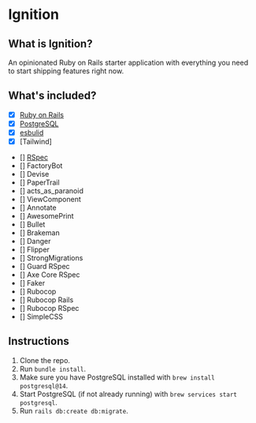 # Ignition

## What is Ignition?
An opinionated Ruby on Rails starter application with everything you need to start shipping features right now.

## What's included?

- [x] [Ruby on Rails](https://rubyonrails.org/)
- [x] [PostgreSQL](https://www.postgresql.org/)
- [x] [esbulid](https://esbuild.github.io/)
- [x] [Tailwind]
- [] [RSpec](https://rspec.info/)
- [] FactoryBot
- [] Devise
- [] PaperTrail
- [] acts_as_paranoid
- [] ViewComponent
- [] Annotate
- [] AwesomePrint
- [] Bullet
- [] Brakeman
- [] Danger
- [] Flipper
- [] StrongMigrations
- [] Guard RSpec
- [] Axe Core RSpec
- [] Faker
- [] Rubocop
- [] Rubocop Rails
- [] Rubocop RSpec
- [] SimpleCSS


## Instructions
1. Clone the repo.
2. Run `bundle install`.
3. Make sure you have PostgreSQL installed with `brew install postgresql@14`.
4. Start PostgreSQL (if not already running) with `brew services start postgresql`.
5. Run `rails db:create db:migrate`.